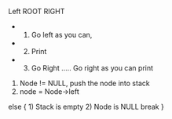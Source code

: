 Left ROOT RIGHT
- 1) Go left as you can,
- 2) Print
- 3) Go Right
..... Go right as you can
print 


1) Node != NULL, push the node into stack
2) node = Node->left


else {
    1) Stack is empty
    2) Node is NULL
    break
}